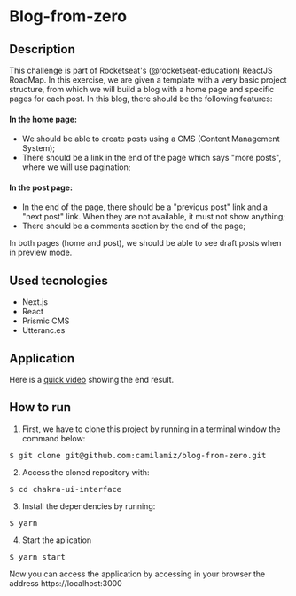 # Blog-from-zero

## Description
This challenge is part of Rocketseat's (@rocketseat-education) ReactJS RoadMap. In this exercise, we are given a template with a very basic project structure, from which we will build a blog with a home page and specific pages for each post. In this blog, there should be the following features:
#### In the home page:
* We should be able to create posts using a CMS (Content Management System);
* There should be a link in the end of the page which says "more posts", where we will use pagination;

#### In the post page:
* In the end of the page, there should be a "previous post" link and a "next post" link. When they are not available, it must not show anything;
* There should be a comments section by the end of the page;

In both pages (home and post), we should be able to see draft posts when in preview mode.

## Used tecnologies
* Next.js
* React
* Prismic CMS
* Utteranc.es

## Application
Here is a [quick video](https://youtu.be/Oa9XfCQhPok) showing the end result.

## How to run
1. First, we have to clone this project by running in a terminal window the command below:
<pre>$ git clone git@github.com:camilamiz/blog-from-zero.git</pre>

2. Access the cloned repository with:
<pre>$ cd chakra-ui-interface</pre>

3. Install the dependencies by running:
<pre>$ yarn</pre>

4. Start the aplication
<pre>$ yarn start</pre>

Now you can access the application by accessing in your browser the address https://localhost:3000
